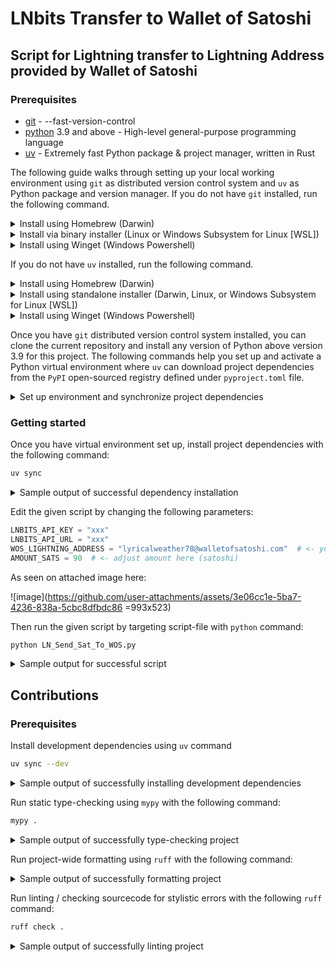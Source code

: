# LNbits Transfer to Wallet of Satoshi

## Script for Lightning transfer to Lightning Address provided by Wallet of Satoshi

### Prerequisites

* [git](https://git-scm.com/) - --fast-version-control
* [python](https://www.python.org) 3.9 and above - High-level general-purpose programming language
* [uv](https://docs.astral.sh/uv) - Extremely fast Python package & project manager, written in Rust

The following guide walks through setting up your local working environment using `git`
as distributed version control system and `uv` as Python package and version manager.
If you do not have `git` installed, run the following command.

<details>
  <summary> Install using Homebrew (Darwin) </summary>
  
  ```bash
  brew install git
  ```
</details>

<details>
  <summary> Install via binary installer (Linux or Windows Subsystem for Linux [WSL]) </summary>
  
  * Debian-based package management
  ```bash
  sudo apt install git-all
  ```

  * Fedora-based package management
  ```bash
  sudo dnf install git-all
  ```
</details>

<details>
  <summary> Install using Winget (Windows Powershell) </summary>
  
  ```bash
  winget install --id Git.Git -e --source winget
  ```
</details>

If you do not have `uv` installed, run the following command.

<details>
  <summary> Install using Homebrew (Darwin) </summary>

  ```bash
  brew install uv
  ```
</details>

<details>
  <summary>
    Install using standalone installer (Darwin, Linux, or Windows Subsystem for Linux [WSL])
  </summary>

  ```bash
  curl -LsSf https://astral.sh/uv/install.sh | sh
  ```
</details>

<details>
  <summary> Install using Winget (Windows Powershell) </summary>

  ```bash
  winget install --id=astral-sh.uv -e
  ```
</details>

Once you have `git` distributed version control system installed, you can
clone the current repository and  install any version of Python above version
3.9 for this project. The following commands help you set up and activate a
Python virtual environment where `uv` can download project dependencies from the `PyPI`
open-sourced registry defined under `pyproject.toml` file.

<details>
  <summary> Set up environment and synchronize project dependencies </summary>

  ```bash
  git clone git@github.com:ta007403/LNbits-Lightning-Transfer.git
  cd LNbits-Lightning-Transfer
  uv venv --python 3.9.6
  source .venv/bin/activate
  uv sync --dev
  ```
</details>

### Getting started

Once you have virtual environment set up, install project dependencies with the following
command:

```bash
uv sync
```

<details>
  <summary> Sample output of successful dependency installation </summary>

  ```bash
  $ uv sync
  > Resolved 6 packages in 2ms
  > Prepared 1 package in 146ms
  > Installed 6 packages in 6ms
  >  + certifi==2025.7.14
  >  + charset-normalizer==3.4.2
  >  + idna==3.10
  >  + lnbits-tx-wos==0.0.1 (from file:///.../.../.../lnbits-lntx)
  >  + requests==2.32.4
  >  + urllib3==2.5.0
  ```
</details>

Edit the given script by changing the following parameters:
```python
LNBITS_API_KEY = "xxx" 
LNBITS_API_URL = "xxx"
WOS_LIGHTNING_ADDRESS = "lyricalweather78@walletofsatoshi.com"  # <- you can put LN address here
AMOUNT_SATS = 90  # <- adjust amount here (satoshi)
```

As seen on attached image here:

![image](https://github.com/user-attachments/assets/3e06cc1e-5ba7-4236-838a-5cbc8dfbdc86 =993x523)

Then run the given script by targeting script-file with `python` command:

```bash
python LN_Send_Sat_To_WOS.py
```

<details>
  <summary> Sample output for successful script </summary>

  ```bash
  $ python LN_Send_Sat_to_WOS.py
  > ⚡ Getting invoice for 90 sats to lyricalweather78@walletofsatoshi.com...
  > ⚡ Paying invoice...
  > 🔥 Error: Invalid URL 'xxx': No scheme supplied. Perhaps you meant https://xxx?
  ```
</details>

## Contributions

### Prerequisites

Install development dependencies using `uv` command

```bash
uv sync --dev
```

<details>
  <summary> Sample output of successfully installing development dependencies </summary>

  ```bash
  $ uv sync --dev
  > Resolved 13 packages in 8ms
  >       Built lnbits-tx-wos @ file:///.../.../.../lnbits-lntx
  > Prepared 1 package in 349ms
  > Installed 13 packages in 20ms
  >  + certifi==2025.7.14
  >  + charset-normalizer==3.4.2
  >  + idna==3.10
  >  + lnbits-tx-wos==0.0.1 (from file://.../.../.../lnbits-lntx)
  >  + mypy==1.17.1
  >  + mypy-extensions==1.1.0
  >  + pathspec==0.12.1
  >  + requests==2.32.4
  >  + ruff==0.12.7
  >  + tomli==2.2.1
  >  + types-requests==2.32.4.20250611
  >  + typing-extensions==4.14.1
  >  + urllib3==2.5.0
  ```
</details>

Run static type-checking using `mypy` with the following command:

```bash
mypy .
```

<details>
  <summary> Sample output of successfully type-checking project </summary>

  ```bash
  $ mypy .
  > Success: no issues found in 1 source file
  ```
</details>

Run project-wide formatting using `ruff` with the following command:

<details>
  <summary> Sample output of successfully formatting project </summary>

  ```bash
  $ ruff format .
  > 1 file reformatted
  ```
</details>

Run linting / checking sourcecode for stylistic errors with the following `ruff` command:

```bash
ruff check .
```

<details>
  <summary> Sample output of successfully linting project </summary>

  ```bash
  $ ruff check .
  > 

